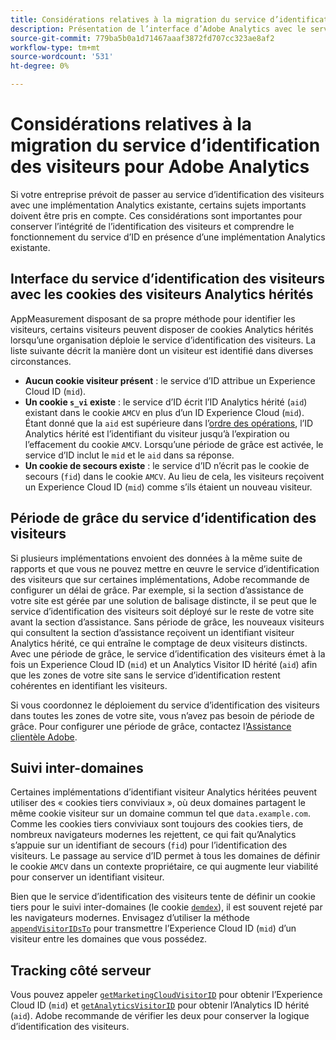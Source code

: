 ```yaml
---
title: Considérations relatives à la migration du service d’identification des visiteurs pour Adobe Analytics
description: Présentation de l’interface d’Adobe Analytics avec le service d’identification des visiteurs.
source-git-commit: 779ba5b0a1d71467aaaf3872fd707cc323ae8af2
workflow-type: tm+mt
source-wordcount: '531'
ht-degree: 0%

---
```


# Considérations relatives à la migration du service d’identification des visiteurs pour Adobe Analytics

Si votre entreprise prévoit de passer au service d’identification des visiteurs avec une implémentation Analytics existante, certains sujets importants doivent être pris en compte. Ces considérations sont importantes pour conserver l’intégrité de l’identification des visiteurs et comprendre le fonctionnement du service d’ID en présence d’une implémentation Analytics existante.

## Interface du service d’identification des visiteurs avec les cookies des visiteurs Analytics hérités

AppMeasurement disposant de sa propre méthode pour identifier les visiteurs, certains visiteurs peuvent disposer de cookies Analytics hérités lorsqu’une organisation déploie le service d’identification des visiteurs. La liste suivante décrit la manière dont un visiteur est identifié dans diverses circonstances.

* **Aucun cookie visiteur présent** : le service d’ID attribue un Experience Cloud ID (`mid`).
* **Un cookie `s_vi` existe** : le service d’ID écrit l’ID Analytics hérité (`aid`) existant dans le cookie `AMCV` en plus d’un ID Experience Cloud (`mid`). Étant donné que la `aid` est supérieure dans l’[ordre des opérations](overview.md), l’ID Analytics hérité est l’identifiant du visiteur jusqu’à l’expiration ou l’effacement du cookie `AMCV`. Lorsqu’une période de grâce est activée, le service d’ID inclut le `mid` et le `aid` dans sa réponse.
* **Un cookie de secours existe** : le service d’ID n’écrit pas le cookie de secours (`fid`) dans le cookie `AMCV`. Au lieu de cela, les visiteurs reçoivent un Experience Cloud ID (`mid`) comme s’ils étaient un nouveau visiteur.

## Période de grâce du service d’identification des visiteurs

Si plusieurs implémentations envoient des données à la même suite de rapports et que vous ne pouvez mettre en œuvre le service d’identification des visiteurs que sur certaines implémentations, Adobe recommande de configurer un délai de grâce. Par exemple, si la section d’assistance de votre site est gérée par une solution de balisage distincte, il se peut que le service d’identification des visiteurs soit déployé sur le reste de votre site avant la section d’assistance. Sans période de grâce, les nouveaux visiteurs qui consultent la section d’assistance reçoivent un identifiant visiteur Analytics hérité, ce qui entraîne le comptage de deux visiteurs distincts. Avec une période de grâce, le service d’identification des visiteurs émet à la fois un Experience Cloud ID (`mid`) et un Analytics Visitor ID hérité (`aid`) afin que les zones de votre site sans le service d’identification restent cohérentes en identifiant les visiteurs.

Si vous coordonnez le déploiement du service d’identification des visiteurs dans toutes les zones de votre site, vous n’avez pas besoin de période de grâce. Pour configurer une période de grâce, contactez l’[Assistance clientèle Adobe](https://helpx.adobe.com/fr/marketing-cloud/contact-support.html).

## Suivi inter-domaines

Certaines implémentations d’identifiant visiteur Analytics héritées peuvent utiliser des « cookies tiers conviviaux », où deux domaines partagent le même cookie visiteur sur un domaine commun tel que `data.example.com`. Comme les cookies tiers conviviaux sont toujours des cookies tiers, de nombreux navigateurs modernes les rejettent, ce qui fait qu’Analytics s’appuie sur un identifiant de secours (`fid`) pour l’identification des visiteurs. Le passage au service d’ID permet à tous les domaines de définir le cookie `AMCV` dans un contexte propriétaire, ce qui augmente leur viabilité pour conserver un identifiant visiteur.

Bien que le service d’identification des visiteurs tente de définir un cookie tiers pour le suivi inter-domaines (le cookie [`demdex`](https://experienceleague.adobe.com/en/docs/id-service/using/intro/cookies)), il est souvent rejeté par les navigateurs modernes. Envisagez d’utiliser la méthode [`appendVisitorIDsTo`](https://experienceleague.adobe.com/en/docs/id-service/using/id-service-api/methods/appendvisitorid) pour transmettre l’Experience Cloud ID (`mid`) d’un visiteur entre les domaines que vous possédez.

## Tracking côté serveur

Vous pouvez appeler [`getMarketingCloudVisitorID`](https://experienceleague.adobe.com/en/docs/id-service/using/id-service-api/methods/getmcvid) pour obtenir l’Experience Cloud ID (`mid`) et [`getAnalyticsVisitorID`](https://experienceleague.adobe.com/en/docs/id-service/using/id-service-api/methods/getanalyticsvisitorid) pour obtenir l’Analytics ID hérité (`aid`). Adobe recommande de vérifier les deux pour conserver la logique d’identification des visiteurs.
